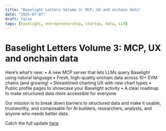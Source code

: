 ```yaml
---
title: "Baselight Letters Volume 3: MCP, UX and onchain data"
date: "2025-07-07"
draft: false
tags: [baselight, entrepreneurship, startup, data, LLM]
---
```


# Baselight Letters Volume 3: MCP, UX and onchain data

Here’s what’s new: • A new MCP server that lets LLMs query Baselight using natural language • Fresh,
high-quality onchain data across 10+ EVM chains (and growing) • Streamlined charting UX with new
chart types • Public profile pages to showcase your Baselight activity • A clear roadmap to make
structured data more accessible for everyone

Our mission is to break down barriers to structured data and make it usable, trustworthy, and
composable for AI builders, researchers, analysts, and anyone who needs better data.

Catch the full update [here](https://baselight.ai/mcp-ux-and-onchain-data/)

